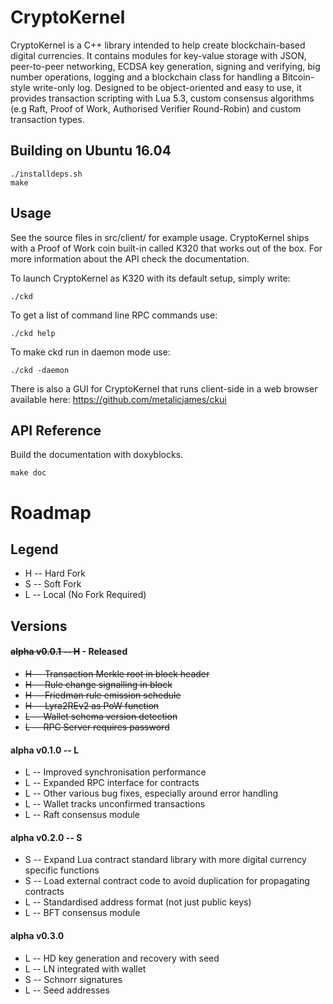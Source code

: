 CryptoKernel
============

CryptoKernel is a C++ library intended to help create blockchain-based digital currencies. It contains modules for key-value storage with JSON, peer-to-peer networking, ECDSA key generation, signing and verifying, big number operations, logging and a blockchain class for handling a Bitcoin-style write-only log. Designed to be object-oriented and easy to use, it provides transaction scripting with Lua 5.3, custom consensus algorithms (e.g Raft, Proof of Work, Authorised Verifier Round-Robin) and custom transaction types. 

Building on Ubuntu 16.04
------------------------

```
./installdeps.sh
make
```

Usage
-----
See the source files in src/client/ for example usage. CryptoKernel ships with a Proof of Work coin built-in called K320 that works out of the box. For more information about the API check the documentation.

To launch CryptoKernel as K320 with its default setup, simply write:

```
./ckd
```

To get a list of command line RPC commands use:
```
./ckd help
```

To make ckd run in daemon mode use:
```
./ckd -daemon
```

There is also a GUI for CryptoKernel that runs client-side in a web browser available here: https://github.com/metalicjames/ckui

API Reference
-------------

Build the documentation with doxyblocks.
```
make doc
```

Roadmap
===

## Legend

   - H -- Hard Fork
   - S -- Soft Fork
   - L -- Local (No Fork Required)

## Versions
#### ~~alpha v0.0.1 -- H~~ - Released
- ~~H -- Transaction Merkle root in block header~~
- ~~H -- Rule change signalling in block~~
- ~~H -- Friedman rule emission schedule~~
- ~~H -- Lyra2REv2 as PoW function~~
- ~~L -- Wallet schema version detection~~
- ~~L -- RPC Server requires password~~
    
#### alpha v0.1.0 -- L
- L -- Improved synchronisation performance
- L -- Expanded RPC interface for contracts 
- L -- Other various bug fixes, especially around error handling
- L -- Wallet tracks unconfirmed transactions
- L -- Raft consensus module

#### alpha v0.2.0 -- S 
- S -- Expand Lua contract standard library with more
digital currency specific functions
- S -- Load external contract code to avoid duplication
for propagating contracts
- L -- Standardised address format (not just public keys)
- L -- BFT consensus module

#### alpha v0.3.0
- L -- HD key generation and recovery with seed
- L -- LN integrated with wallet
- S -- Schnorr signatures
- L -- Seed addresses
